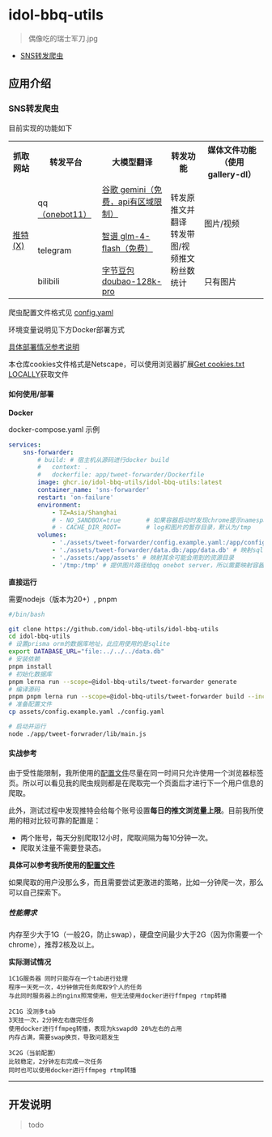 # idol-bbq-utils

> 偶像吃的瑞士军刀.jpg

-   [SNS转发爬虫](app/tweet-forwarder/README.md)

## 应用介绍

### SNS转发爬虫

目前实现的功能如下

<table>
  <tr>
    <th>抓取网站</th>
    <th>转发平台</th>
    <th>大模型翻译</th>
    <th>转发功能</th>
    <th>媒体文件功能（使用gallery-dl）</th>
  </tr>
  <tr>
    <td rowspan="12"><a href="https://x.com" target="_blank">推特(X)</a></td>
    <td>qq<a href="https://github.com/botuniverse/onebot-11" target="_blank">（onebot11）</a></td>
    <td rowspan="12">
        <a href="https://ai.google.dev/gemini-api/docs/api-key?hl=zh-cn" target="_blank" style="display: block;">谷歌 gemini（免费，api有区域限制）</a>
        <br>
        <a href="https://bigmodel.cn/dev/api/normal-model/glm-4" target="_blank" style="display: block;">智谱 glm-4-flash（免费）</a>
        <br>
        <a href="https://www.volcengine.com/docs/82379/1263594#%E9%80%82%E7%94%A8%E8%8C%83%E5%9B%B4" target="_blank" style="display: block;">字节豆包 doubao-128k-pro</a>
    </td>
    <td rowspan="12">
        转发原推文并翻译<br>转发带图/视频推文<br>粉丝数统计
    </td>
    <td rowspan="2">
        图片/视频
    </td>
  </tr>
  <tr>
    <td>telegram</td>
  </tr>
  <tr>
    <td>bilibili</td>
    <td>只有图片</td>
  </tr>
</table>

爬虫配置文件格式见 [config.yaml](assets/tweet-forwarder/config.example.prod.zh.yaml)

环境变量说明见下方Docker部署方式

[具体部署情况参考说明](#实战参考)

本仓库cookies文件格式是Netscape，可以使用浏览器扩展[Get cookies.txt LOCALLY](https://chromewebstore.google.com/detail/get-cookiestxt-locally/cclelndahbckbenkjhflpdbgdldlbecc)获取文件

#### 如何使用/部署

**Docker**

docker-compose.yaml 示例

```yaml
services:
    sns-forwarder:
        # build: # 宿主机从源码进行docker build
        #   context: .
        #   dockerfile: app/tweet-forwarder/Dockerfile
        image: ghcr.io/idol-bbq-utils/idol-bbq-utils:latest
        container_name: 'sns-forwarder'
        restart: 'on-failure'
        environment:
            - TZ=Asia/Shanghai
            # - NO_SANDBOX=true       # 如果容器启动时发现chrome提示namespace相关问题，可以尝试启用此环境变量
            # - CACHE_DIR_ROOT=       # log和图片的暂存目录，默认为/tmp
        volumes:
            - './assets/tweet-forwarder/config.example.yaml:/app/config.yaml' # 映射config.yaml
            - './assets/tweet-forwarder/data.db:/app/data.db' # 映射sqlite db
            - './assets:/app/assets' # 映射其余可能会用到的资源目录
            - '/tmp:/tmp' # 提供图片路径给qq onebot server，所以需要映射容器目录至主机上，假设onebot server也部署在本机
```

**直接运行**

需要nodejs（版本为20+）, pnpm

```bash
#/bin/bash

git clone https://github.com/idol-bbq-utils/idol-bbq-utils
cd idol-bbq-utils
# 设置prisma orm的数据库地址，此应用使用的是sqlite
export DATABASE_URL="file:../../../data.db"
# 安装依赖
pnpm install
# 初始化数据库
pnpm lerna run --scope=@idol-bbq-utils/tweet-forwarder generate
# 编译源码
pnpm pnpm lerna run --scope=@idol-bbq-utils/tweet-forwarder build --include-dependencies
# 准备配置文件
cp assets/config.example.yaml ./config.yaml

# 启动并运行
node ./app/tweet-forwrader/lib/main.js
```

#### 实战参考

由于受性能限制，我所使用的[配置文件](assets/tweet-forwarder/config.example.prod.zh.yaml)尽量在同一时间只允许使用一个浏览器标签页。所以可以看见我的爬虫规则都是在爬取完一个页面后才进行下一个用户信息的爬取。

此外，测试过程中发现推特会给每个账号设置**每日的推文浏览量上限**。目前我所使用的相对比较可靠的配置是：

-   两个账号，每天分别爬取12小时，爬取间隔为每10分钟一次。
-   爬取关注量不需要登录态。

**具体可以参考我所使用的[配置文件](assets/tweet-forwarder/config.example.prod.zh.yaml)**

如果爬取的用户没那么多，而且需要尝试更激进的策略，比如一分钟爬一次，那么可以自己探索下。

##### 性能需求

内存至少大于1G（一般2G，防止swap），硬盘空间最少大于2G（因为你需要一个chrome），推荐2核及以上。

**实际测试情况**

```text
1C1G服务器 同时只能存在一个tab进行处理
程序一天死一次，4分钟做完任务爬取9个人的任务
与此同时服务器上的nginx照常使用，但无法使用docker进行ffmpeg rtmp转播

2C1G 没测多tab
3天挂一次，2分钟左右做完任务
使用docker进行ffmpeg转播，表现为kswapd0 20%左右的占用
内存占满，需要swap换页，导致问题发生

3C2G（当前配置）
比较稳定，2分钟左右完成一次任务
同时也可以使用docker进行ffmpeg rtmp转播
```

---

## 开发说明

> todo
